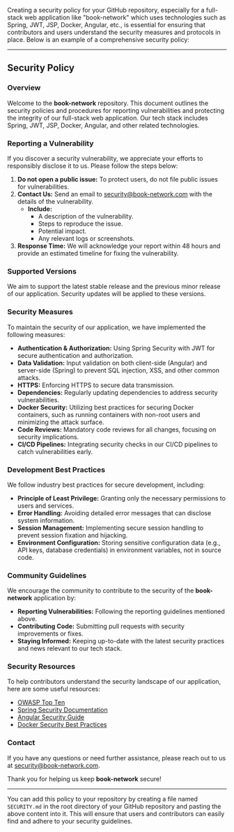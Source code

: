 Creating a security policy for your GitHub repository, especially for a full-stack web application like "book-network" which uses technologies such as Spring, JWT, JSP, Docker, Angular, etc., is essential for ensuring that contributors and users understand the security measures and protocols in place. Below is an example of a comprehensive security policy:

---

## Security Policy

### Overview

Welcome to the **book-network** repository. This document outlines the security policies and procedures for reporting vulnerabilities and protecting the integrity of our full-stack web application. Our tech stack includes Spring, JWT, JSP, Docker, Angular, and other related technologies.

### Reporting a Vulnerability

If you discover a security vulnerability, we appreciate your efforts to responsibly disclose it to us. Please follow the steps below:

1. **Do not open a public issue:** To protect users, do not file public issues for vulnerabilities.
2. **Contact Us:** Send an email to [security@book-network.com](mailto:security@book-network.com) with the details of the vulnerability.
   - **Include:** 
     - A description of the vulnerability.
     - Steps to reproduce the issue.
     - Potential impact.
     - Any relevant logs or screenshots.
3. **Response Time:** We will acknowledge your report within 48 hours and provide an estimated timeline for fixing the vulnerability.

### Supported Versions

We aim to support the latest stable release and the previous minor release of our application. Security updates will be applied to these versions.

### Security Measures

To maintain the security of our application, we have implemented the following measures:

- **Authentication & Authorization:** Using Spring Security with JWT for secure authentication and authorization.
- **Data Validation:** Input validation on both client-side (Angular) and server-side (Spring) to prevent SQL injection, XSS, and other common attacks.
- **HTTPS:** Enforcing HTTPS to secure data transmission.
- **Dependencies:** Regularly updating dependencies to address security vulnerabilities.
- **Docker Security:** Utilizing best practices for securing Docker containers, such as running containers with non-root users and minimizing the attack surface.
- **Code Reviews:** Mandatory code reviews for all changes, focusing on security implications.
- **CI/CD Pipelines:** Integrating security checks in our CI/CD pipelines to catch vulnerabilities early.

### Development Best Practices

We follow industry best practices for secure development, including:

- **Principle of Least Privilege:** Granting only the necessary permissions to users and services.
- **Error Handling:** Avoiding detailed error messages that can disclose system information.
- **Session Management:** Implementing secure session handling to prevent session fixation and hijacking.
- **Environment Configuration:** Storing sensitive configuration data (e.g., API keys, database credentials) in environment variables, not in source code.

### Community Guidelines

We encourage the community to contribute to the security of the **book-network** application by:

- **Reporting Vulnerabilities:** Following the reporting guidelines mentioned above.
- **Contributing Code:** Submitting pull requests with security improvements or fixes.
- **Staying Informed:** Keeping up-to-date with the latest security practices and news relevant to our tech stack.

### Security Resources

To help contributors understand the security landscape of our application, here are some useful resources:

- [OWASP Top Ten](https://owasp.org/www-project-top-ten/)
- [Spring Security Documentation](https://docs.spring.io/spring-security/reference/)
- [Angular Security Guide](https://angular.io/guide/security)
- [Docker Security Best Practices](https://docs.docker.com/engine/security/security/)

### Contact

If you have any questions or need further assistance, please reach out to us at [security@book-network.com](mailto:security@book-network.com).

Thank you for helping us keep **book-network** secure!

---

You can add this policy to your repository by creating a file named `SECURITY.md` in the root directory of your GitHub repository and pasting the above content into it. This will ensure that users and contributors can easily find and adhere to your security guidelines.
